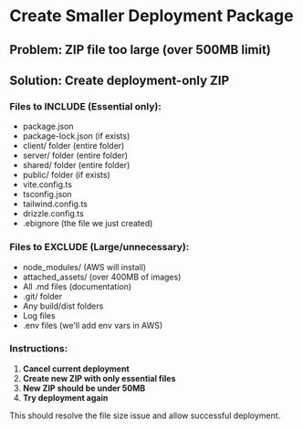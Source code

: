 # Create Smaller Deployment Package

## Problem: ZIP file too large (over 500MB limit)

## Solution: Create deployment-only ZIP

### Files to INCLUDE (Essential only):
- package.json
- package-lock.json (if exists)
- client/ folder (entire folder)
- server/ folder (entire folder)
- shared/ folder (entire folder)
- public/ folder (if exists)
- vite.config.ts
- tsconfig.json
- tailwind.config.ts
- drizzle.config.ts
- .ebignore (the file we just created)

### Files to EXCLUDE (Large/unnecessary):
- node_modules/ (AWS will install)
- attached_assets/ (over 400MB of images)
- All .md files (documentation)
- .git/ folder
- Any build/dist folders
- Log files
- .env files (we'll add env vars in AWS)

### Instructions:
1. **Cancel current deployment**
2. **Create new ZIP with only essential files**
3. **New ZIP should be under 50MB**
4. **Try deployment again**

This should resolve the file size issue and allow successful deployment.